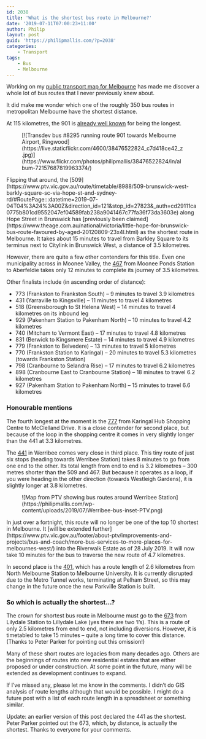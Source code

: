 ```yaml
---
id: 2038
title: 'What is the shortest bus route in Melbourne?'
date: '2019-07-11T07:00:23+11:00'
author: Philip
layout: post
guid: 'https://philipmallis.com/?p=2038'
categories:
    - Transport
tags:
    - Bus
    - Melbourne
---
```


Working on my [public transport map for Melbourne](https://twitter.com/philipmallis/status/1132581137954402304) has made me discover a whole lot of bus routes that I never previously knew about.

It did make me wonder which one of the roughly 350 bus routes in metropolitan Melbourne have the shortest distance.

At 115 kilometres, the 901 is [already well known](https://www.theage.com.au/national/victoria/hop-aboard-melbournes-longest-bus-route-20131018-2vsf9.html) for being the longest.

<figure class="wp-block-image">[![Transdev bus #8295 running route 901 towards Melbourne Airport, Ringwood](https://live.staticflickr.com/4600/38476522824_c7d418ce42_z.jpg)](https://www.flickr.com/photos/philipmallis/38476522824/in/album-72157687819963374/)</figure>Flipping that around, the [509](https://www.ptv.vic.gov.au/route/timetable/8988/509-brunswick-west-barkly-square-sc-via-hope-st-and-sydney-rd/#RoutePage:::datetime=2019-07-04T04%3A24%3A00Z&direction_id=121&stop_id=27823&_auth=cd29111ca0775b801cd9552047ef04589fab238a9041467c77fa36f73da3603e) along Hope Street in Brunswick has [previously been claimed](https://www.theage.com.au/national/victoria/little-hope-for-brunswick-bus-route-favoured-by-aged-20120809-23x4l.html) as the shortest route in Melbourne. It takes about 15 minutes to travel from Barkley Square to its terminus next to Citylink in Brunswick West, a distance of 3.5 kilometres.

However, there are quite a few other contenders for this title. Even one municipality across in Moonee Valley, the [467](https://www.ptv.vic.gov.au/route/timetable/822/467-aberfeldie-moonee-ponds-via-holmes-road) from Moonee Ponds Station to Aberfeldie takes only 12 minutes to complete its journey of 3.5 kilometres.

Other finalists include (in ascending order of distance):

- 773 (Frankston to Frankston South) – 9 minutes to travel 3.9 kilometres
- 431 (Yarraville to Kingsville) – 11 minutes to travel 4 kilometres
- 518 (Greensborough to St Helena West) – 14 minutes to travel 4 kilometres on its inbound leg
- 929 (Pakenham Station to Pakenham North) – 10 minutes to travel 4.2 kilometres
- 740 (Mitcham to Vermont East) – 17 minutes to travel 4.8 kilometres
- 831 (Berwick to Kingsmere Estate) – 14 minutes to travel 4.9 kilometres
- 779 (Frankston to Belvedere) – 13 minutes to travel 5 kilometres
- 770 (Frankston Station to Karingal) – 20 minutes to travel 5.3 kilometres (towards Frankston Station)
- 798 (Cranbourne to Selandra Rise) – 17 minutes to travel 6.2 kilometres
- 898 (Cranbourne East to Cranbourne Station) – 18 minutes to travel 6.2 kilometres
- 927 (Pakenham Station to Pakenham North) – 15 minutes to travel 6.6 kilometres

### Honourable mentions

The fourth longest at the moment is the [777](https://www.ptv.vic.gov.au/route/1150/777-karingal-hub-shopping-centre-mcclelland-drive) from Karingal Hub Shopping Centre to McClelland Drive. It is a close contender for second place, but because of the loop in the shopping centre it comes in very slightly longer than the 441 at 3.3 kilometres.

The [441](https://www.ptv.vic.gov.au/route/8224/werribee-station-westleigh-gardens-via-geelong-rd/) in Werribee comes very close in third place. This tiny route of just six stops (heading towards Werribee Station) takes 8 minutes to go from one end to the other. Its total length from end to end is 3.2 kilometres – 300 metres shorter than the 509 and 467. But because it operates as a loop, if you were heading in the other direction (towards Westleigh Gardens), it is slightly longer at 3.8 kilometres.

<figure class="wp-block-image">![Map from PTV showing bus routes around Werribee Station](https://philipmallis.com/wp-content/uploads/2019/07/Werribee-bus-inset-PTV.png)</figure>In just over a fortnight, this route will no longer be one of the top 10 shortest in Melbourne. It [will be extended further](https://www.ptv.vic.gov.au/footer/about-ptv/improvements-and-projects/bus-and-coach/more-bus-services-to-more-places-for-melbournes-west/) into the Riverwalk Estate as of 28 July 2019. It will now take 10 minutes for the bus to traverse the new route of 4.7 kilometres.

In second place is the [401](https://www.ptv.vic.gov.au/route/11700/401-north-melbourne-station-melbourne-university-loop-via-royal-melbourne-hospital), which has a route length of 2.6 kilometres from North Melbourne Station to Melbourne University. It is currently disrupted due to the Metro Tunnel works, terminating at Pelham Street, so this may change in the future once the new Parkville Station is built.

### So which is actually the shortest…?

The crown for shortest bus route in Melbourne must go to the [673](https://www.ptv.vic.gov.au/route/services/13170/673-lilydale-lillydale-lake/#RoutePage:::datetime=2019-07-10T23%3A55%3A00Z&direction_id=184&stop_id=4411&_auth=846b2938b6a15ec30ad7393b0b1373ad187c5d578535af258b280120a5ed2fc4) from Lilydale Station to Lillydale Lake (yes there are two ‘l’s). This is a route of only 2.5 kilometres from end to end, not including diversions. However, it is timetabled to take 15 minutes – quite a long time to cover this distance. (Thanks to Peter Parker for pointing out this omission!)

Many of these short routes are legacies from many decades ago. Others are the beginnings of routes into new residential estates that are either proposed or under construction. At some point in the future, many will be extended as development continues to expand.

If I’ve missed any, please let me know in the comments. I didn’t do GIS analysis of route lengths although that would be possible. I might do a future post with a list of each route length in a spreadsheet or something similar.

Update: an earlier version of this post declared the 441 as the shortest. Peter Parker pointed out the 673, which, by distance, is actually the shortest. Thanks to everyone for your comments.